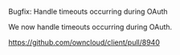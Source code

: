 Bugfix: Handle timeouts occurring during OAuth

We now handle timeouts occurring during OAuth.

https://github.com/owncloud/client/pull/8940
